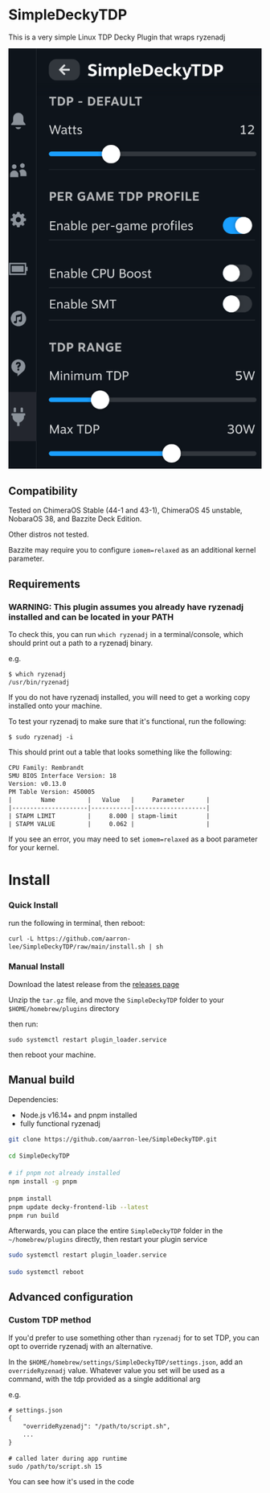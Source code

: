 # SimpleDeckyTDP

This is a very simple Linux TDP Decky Plugin that wraps ryzenadj

![plugin image](./img/plugin_image.png)

## Compatibility

Tested on ChimeraOS Stable (44-1 and 43-1), ChimeraOS 45 unstable, NobaraOS 38, and Bazzite Deck Edition.

Other distros not tested.

Bazzite may require you to configure `iomem=relaxed` as an additional kernel parameter.

## Requirements

### WARNING: This plugin assumes you already have ryzenadj installed and can be located in your PATH

To check this, you can run `which ryzenadj` in a terminal/console, which should print out a path to a ryzenadj binary.

e.g.

```
$ which ryzenadj
/usr/bin/ryzenadj
```

If you do not have ryzenadj installed, you will need to get a working copy installed onto your machine.

To test your ryzenadj to make sure that it's functional, run the following:

```
$ sudo ryzenadj -i
```

This should print out a table that looks something like the following:

```
CPU Family: Rembrandt
SMU BIOS Interface Version: 18
Version: v0.13.0
PM Table Version: 450005
|        Name         |   Value   |     Parameter      |
|---------------------|-----------|--------------------|
| STAPM LIMIT         |     8.000 | stapm-limit        |
| STAPM VALUE         |     0.062 |                    |
```

If you see an error, you may need to set `iomem=relaxed` as a boot parameter for your kernel.

# Install

### Quick Install

run the following in terminal, then reboot:

```
curl -L https://github.com/aarron-lee/SimpleDeckyTDP/raw/main/install.sh | sh
```

### Manual Install

Download the latest release from the [releases page](https://github.com/aarron-lee/SimpleDeckyTDP/releases)

Unzip the `tar.gz` file, and move the `SimpleDeckyTDP` folder to your `$HOME/homebrew/plugins` directory

then run:

```
sudo systemctl restart plugin_loader.service
```

then reboot your machine.

## Manual build

Dependencies:

- Node.js v16.14+ and pnpm installed
- fully functional ryzenadj

```bash
git clone https://github.com/aarron-lee/SimpleDeckyTDP.git

cd SimpleDeckyTDP

# if pnpm not already installed
npm install -g pnpm

pnpm install
pnpm update decky-frontend-lib --latest
pnpm run build
```

Afterwards, you can place the entire `SimpleDeckyTDP` folder in the `~/homebrew/plugins` directly, then restart your plugin service

```bash
sudo systemctl restart plugin_loader.service

sudo systemctl reboot
```

## Advanced configuration

### Custom TDP method

If you'd prefer to use something other than `ryzenadj` for to set TDP, you can opt to override ryzenadj with an alternative.

In the `$HOME/homebrew/settings/SimpleDeckyTDP/settings.json`, add an `overrideRyzenadj` value. Whatever value you set will be used as a command, with the tdp provided as a single additional arg

e.g.

```
# settings.json
{
    "overrideRyzenadj": "/path/to/script.sh",
    ...
}

# called later during app runtime
sudo /path/to/script.sh 15
```

You can see how it's used in the code
